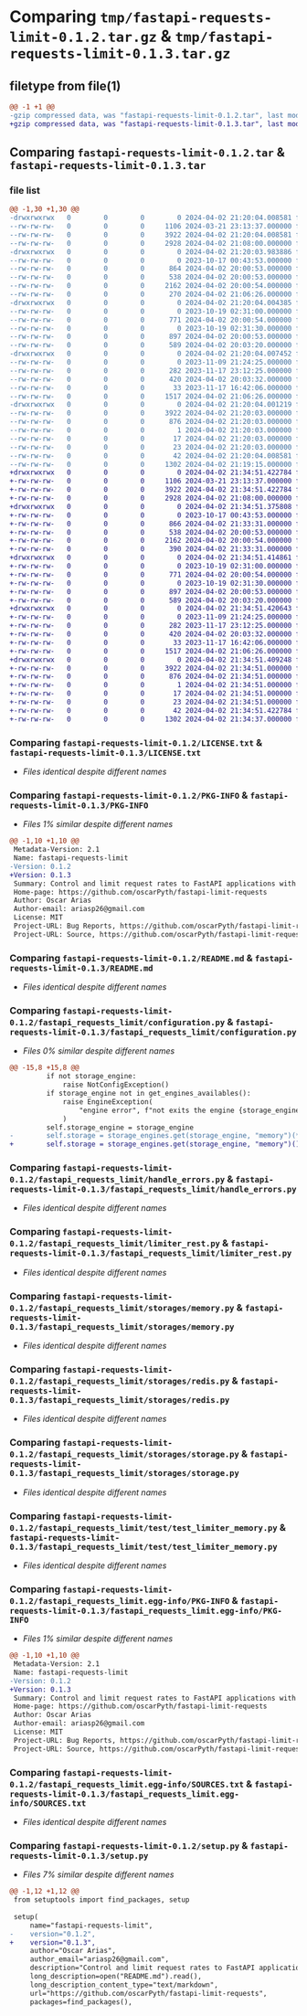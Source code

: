 # Comparing `tmp/fastapi-requests-limit-0.1.2.tar.gz` & `tmp/fastapi-requests-limit-0.1.3.tar.gz`

## filetype from file(1)

```diff
@@ -1 +1 @@
-gzip compressed data, was "fastapi-requests-limit-0.1.2.tar", last modified: Tue Apr  2 21:20:04 2024, max compression
+gzip compressed data, was "fastapi-requests-limit-0.1.3.tar", last modified: Tue Apr  2 21:34:51 2024, max compression
```

## Comparing `fastapi-requests-limit-0.1.2.tar` & `fastapi-requests-limit-0.1.3.tar`

### file list

```diff
@@ -1,30 +1,30 @@
-drwxrwxrwx   0        0        0        0 2024-04-02 21:20:04.008581 fastapi-requests-limit-0.1.2/
--rw-rw-rw-   0        0        0     1106 2024-03-21 23:13:37.000000 fastapi-requests-limit-0.1.2/LICENSE.txt
--rw-rw-rw-   0        0        0     3922 2024-04-02 21:20:04.008581 fastapi-requests-limit-0.1.2/PKG-INFO
--rw-rw-rw-   0        0        0     2928 2024-04-02 21:08:00.000000 fastapi-requests-limit-0.1.2/README.md
-drwxrwxrwx   0        0        0        0 2024-04-02 21:20:03.983886 fastapi-requests-limit-0.1.2/fastapi_requests_limit/
--rw-rw-rw-   0        0        0        0 2023-10-17 00:43:53.000000 fastapi-requests-limit-0.1.2/fastapi_requests_limit/__init__.py
--rw-rw-rw-   0        0        0      864 2024-04-02 20:00:53.000000 fastapi-requests-limit-0.1.2/fastapi_requests_limit/configuration.py
--rw-rw-rw-   0        0        0      538 2024-04-02 20:00:53.000000 fastapi-requests-limit-0.1.2/fastapi_requests_limit/handle_errors.py
--rw-rw-rw-   0        0        0     2162 2024-04-02 20:00:54.000000 fastapi-requests-limit-0.1.2/fastapi_requests_limit/limiter_rest.py
--rw-rw-rw-   0        0        0      270 2024-04-02 21:06:26.000000 fastapi-requests-limit-0.1.2/fastapi_requests_limit/storage_engines.py
-drwxrwxrwx   0        0        0        0 2024-04-02 21:20:04.004385 fastapi-requests-limit-0.1.2/fastapi_requests_limit/storages/
--rw-rw-rw-   0        0        0        0 2023-10-19 02:31:00.000000 fastapi-requests-limit-0.1.2/fastapi_requests_limit/storages/__init__.py
--rw-rw-rw-   0        0        0      771 2024-04-02 20:00:54.000000 fastapi-requests-limit-0.1.2/fastapi_requests_limit/storages/memory.py
--rw-rw-rw-   0        0        0        0 2023-10-19 02:31:30.000000 fastapi-requests-limit-0.1.2/fastapi_requests_limit/storages/mondodb.py
--rw-rw-rw-   0        0        0      897 2024-04-02 20:00:53.000000 fastapi-requests-limit-0.1.2/fastapi_requests_limit/storages/redis.py
--rw-rw-rw-   0        0        0      589 2024-04-02 20:03:20.000000 fastapi-requests-limit-0.1.2/fastapi_requests_limit/storages/storage.py
-drwxrwxrwx   0        0        0        0 2024-04-02 21:20:04.007452 fastapi-requests-limit-0.1.2/fastapi_requests_limit/test/
--rw-rw-rw-   0        0        0        0 2023-11-09 21:24:25.000000 fastapi-requests-limit-0.1.2/fastapi_requests_limit/test/__init__.py
--rw-rw-rw-   0        0        0      282 2023-11-17 23:12:25.000000 fastapi-requests-limit-0.1.2/fastapi_requests_limit/test/mock.py
--rw-rw-rw-   0        0        0      420 2024-04-02 20:03:32.000000 fastapi-requests-limit-0.1.2/fastapi_requests_limit/test/test.py
--rw-rw-rw-   0        0        0       33 2023-11-17 16:42:06.000000 fastapi-requests-limit-0.1.2/fastapi_requests_limit/test/test_constans.py
--rw-rw-rw-   0        0        0     1517 2024-04-02 21:06:26.000000 fastapi-requests-limit-0.1.2/fastapi_requests_limit/test/test_limiter_memory.py
-drwxrwxrwx   0        0        0        0 2024-04-02 21:20:04.001219 fastapi-requests-limit-0.1.2/fastapi_requests_limit.egg-info/
--rw-rw-rw-   0        0        0     3922 2024-04-02 21:20:03.000000 fastapi-requests-limit-0.1.2/fastapi_requests_limit.egg-info/PKG-INFO
--rw-rw-rw-   0        0        0      876 2024-04-02 21:20:03.000000 fastapi-requests-limit-0.1.2/fastapi_requests_limit.egg-info/SOURCES.txt
--rw-rw-rw-   0        0        0        1 2024-04-02 21:20:03.000000 fastapi-requests-limit-0.1.2/fastapi_requests_limit.egg-info/dependency_links.txt
--rw-rw-rw-   0        0        0       17 2024-04-02 21:20:03.000000 fastapi-requests-limit-0.1.2/fastapi_requests_limit.egg-info/requires.txt
--rw-rw-rw-   0        0        0       23 2024-04-02 21:20:03.000000 fastapi-requests-limit-0.1.2/fastapi_requests_limit.egg-info/top_level.txt
--rw-rw-rw-   0        0        0       42 2024-04-02 21:20:04.008581 fastapi-requests-limit-0.1.2/setup.cfg
--rw-rw-rw-   0        0        0     1302 2024-04-02 21:19:15.000000 fastapi-requests-limit-0.1.2/setup.py
+drwxrwxrwx   0        0        0        0 2024-04-02 21:34:51.422784 fastapi-requests-limit-0.1.3/
+-rw-rw-rw-   0        0        0     1106 2024-03-21 23:13:37.000000 fastapi-requests-limit-0.1.3/LICENSE.txt
+-rw-rw-rw-   0        0        0     3922 2024-04-02 21:34:51.422784 fastapi-requests-limit-0.1.3/PKG-INFO
+-rw-rw-rw-   0        0        0     2928 2024-04-02 21:08:00.000000 fastapi-requests-limit-0.1.3/README.md
+drwxrwxrwx   0        0        0        0 2024-04-02 21:34:51.375808 fastapi-requests-limit-0.1.3/fastapi_requests_limit/
+-rw-rw-rw-   0        0        0        0 2023-10-17 00:43:53.000000 fastapi-requests-limit-0.1.3/fastapi_requests_limit/__init__.py
+-rw-rw-rw-   0        0        0      866 2024-04-02 21:33:31.000000 fastapi-requests-limit-0.1.3/fastapi_requests_limit/configuration.py
+-rw-rw-rw-   0        0        0      538 2024-04-02 20:00:53.000000 fastapi-requests-limit-0.1.3/fastapi_requests_limit/handle_errors.py
+-rw-rw-rw-   0        0        0     2162 2024-04-02 20:00:54.000000 fastapi-requests-limit-0.1.3/fastapi_requests_limit/limiter_rest.py
+-rw-rw-rw-   0        0        0      390 2024-04-02 21:33:31.000000 fastapi-requests-limit-0.1.3/fastapi_requests_limit/storage_engines.py
+drwxrwxrwx   0        0        0        0 2024-04-02 21:34:51.414861 fastapi-requests-limit-0.1.3/fastapi_requests_limit/storages/
+-rw-rw-rw-   0        0        0        0 2023-10-19 02:31:00.000000 fastapi-requests-limit-0.1.3/fastapi_requests_limit/storages/__init__.py
+-rw-rw-rw-   0        0        0      771 2024-04-02 20:00:54.000000 fastapi-requests-limit-0.1.3/fastapi_requests_limit/storages/memory.py
+-rw-rw-rw-   0        0        0        0 2023-10-19 02:31:30.000000 fastapi-requests-limit-0.1.3/fastapi_requests_limit/storages/mondodb.py
+-rw-rw-rw-   0        0        0      897 2024-04-02 20:00:53.000000 fastapi-requests-limit-0.1.3/fastapi_requests_limit/storages/redis.py
+-rw-rw-rw-   0        0        0      589 2024-04-02 20:03:20.000000 fastapi-requests-limit-0.1.3/fastapi_requests_limit/storages/storage.py
+drwxrwxrwx   0        0        0        0 2024-04-02 21:34:51.420643 fastapi-requests-limit-0.1.3/fastapi_requests_limit/test/
+-rw-rw-rw-   0        0        0        0 2023-11-09 21:24:25.000000 fastapi-requests-limit-0.1.3/fastapi_requests_limit/test/__init__.py
+-rw-rw-rw-   0        0        0      282 2023-11-17 23:12:25.000000 fastapi-requests-limit-0.1.3/fastapi_requests_limit/test/mock.py
+-rw-rw-rw-   0        0        0      420 2024-04-02 20:03:32.000000 fastapi-requests-limit-0.1.3/fastapi_requests_limit/test/test.py
+-rw-rw-rw-   0        0        0       33 2023-11-17 16:42:06.000000 fastapi-requests-limit-0.1.3/fastapi_requests_limit/test/test_constans.py
+-rw-rw-rw-   0        0        0     1517 2024-04-02 21:06:26.000000 fastapi-requests-limit-0.1.3/fastapi_requests_limit/test/test_limiter_memory.py
+drwxrwxrwx   0        0        0        0 2024-04-02 21:34:51.409248 fastapi-requests-limit-0.1.3/fastapi_requests_limit.egg-info/
+-rw-rw-rw-   0        0        0     3922 2024-04-02 21:34:51.000000 fastapi-requests-limit-0.1.3/fastapi_requests_limit.egg-info/PKG-INFO
+-rw-rw-rw-   0        0        0      876 2024-04-02 21:34:51.000000 fastapi-requests-limit-0.1.3/fastapi_requests_limit.egg-info/SOURCES.txt
+-rw-rw-rw-   0        0        0        1 2024-04-02 21:34:51.000000 fastapi-requests-limit-0.1.3/fastapi_requests_limit.egg-info/dependency_links.txt
+-rw-rw-rw-   0        0        0       17 2024-04-02 21:34:51.000000 fastapi-requests-limit-0.1.3/fastapi_requests_limit.egg-info/requires.txt
+-rw-rw-rw-   0        0        0       23 2024-04-02 21:34:51.000000 fastapi-requests-limit-0.1.3/fastapi_requests_limit.egg-info/top_level.txt
+-rw-rw-rw-   0        0        0       42 2024-04-02 21:34:51.422784 fastapi-requests-limit-0.1.3/setup.cfg
+-rw-rw-rw-   0        0        0     1302 2024-04-02 21:34:37.000000 fastapi-requests-limit-0.1.3/setup.py
```

### Comparing `fastapi-requests-limit-0.1.2/LICENSE.txt` & `fastapi-requests-limit-0.1.3/LICENSE.txt`

 * *Files identical despite different names*

### Comparing `fastapi-requests-limit-0.1.2/PKG-INFO` & `fastapi-requests-limit-0.1.3/PKG-INFO`

 * *Files 1% similar despite different names*

```diff
@@ -1,10 +1,10 @@
 Metadata-Version: 2.1
 Name: fastapi-requests-limit
-Version: 0.1.2
+Version: 0.1.3
 Summary: Control and limit request rates to FastAPI applications with Redis and local memory support.
 Home-page: https://github.com/oscarPyth/fastapi-limit-requests
 Author: Oscar Arias
 Author-email: ariasp26@gmail.com
 License: MIT
 Project-URL: Bug Reports, https://github.com/oscarPyth/fastapi-limit-requests/issues
 Project-URL: Source, https://github.com/oscarPyth/fastapi-limit-requests
```

### Comparing `fastapi-requests-limit-0.1.2/README.md` & `fastapi-requests-limit-0.1.3/README.md`

 * *Files identical despite different names*

### Comparing `fastapi-requests-limit-0.1.2/fastapi_requests_limit/configuration.py` & `fastapi-requests-limit-0.1.3/fastapi_requests_limit/configuration.py`

 * *Files 0% similar despite different names*

```diff
@@ -15,8 +15,8 @@
         if not storage_engine:
             raise NotConfigException()
         if storage_engine not in get_engines_availables():
             raise EngineException(
                 "engine error", f"not exits the engine {storage_engine} connection"
             )
         self.storage_engine = storage_engine
-        self.storage = storage_engines.get(storage_engine, "memory")(**storage_params)
+        self.storage = storage_engines.get(storage_engine, "memory")()(**storage_params)
```

### Comparing `fastapi-requests-limit-0.1.2/fastapi_requests_limit/handle_errors.py` & `fastapi-requests-limit-0.1.3/fastapi_requests_limit/handle_errors.py`

 * *Files identical despite different names*

### Comparing `fastapi-requests-limit-0.1.2/fastapi_requests_limit/limiter_rest.py` & `fastapi-requests-limit-0.1.3/fastapi_requests_limit/limiter_rest.py`

 * *Files identical despite different names*

### Comparing `fastapi-requests-limit-0.1.2/fastapi_requests_limit/storages/memory.py` & `fastapi-requests-limit-0.1.3/fastapi_requests_limit/storages/memory.py`

 * *Files identical despite different names*

### Comparing `fastapi-requests-limit-0.1.2/fastapi_requests_limit/storages/redis.py` & `fastapi-requests-limit-0.1.3/fastapi_requests_limit/storages/redis.py`

 * *Files identical despite different names*

### Comparing `fastapi-requests-limit-0.1.2/fastapi_requests_limit/storages/storage.py` & `fastapi-requests-limit-0.1.3/fastapi_requests_limit/storages/storage.py`

 * *Files identical despite different names*

### Comparing `fastapi-requests-limit-0.1.2/fastapi_requests_limit/test/test_limiter_memory.py` & `fastapi-requests-limit-0.1.3/fastapi_requests_limit/test/test_limiter_memory.py`

 * *Files identical despite different names*

### Comparing `fastapi-requests-limit-0.1.2/fastapi_requests_limit.egg-info/PKG-INFO` & `fastapi-requests-limit-0.1.3/fastapi_requests_limit.egg-info/PKG-INFO`

 * *Files 1% similar despite different names*

```diff
@@ -1,10 +1,10 @@
 Metadata-Version: 2.1
 Name: fastapi-requests-limit
-Version: 0.1.2
+Version: 0.1.3
 Summary: Control and limit request rates to FastAPI applications with Redis and local memory support.
 Home-page: https://github.com/oscarPyth/fastapi-limit-requests
 Author: Oscar Arias
 Author-email: ariasp26@gmail.com
 License: MIT
 Project-URL: Bug Reports, https://github.com/oscarPyth/fastapi-limit-requests/issues
 Project-URL: Source, https://github.com/oscarPyth/fastapi-limit-requests
```

### Comparing `fastapi-requests-limit-0.1.2/fastapi_requests_limit.egg-info/SOURCES.txt` & `fastapi-requests-limit-0.1.3/fastapi_requests_limit.egg-info/SOURCES.txt`

 * *Files identical despite different names*

### Comparing `fastapi-requests-limit-0.1.2/setup.py` & `fastapi-requests-limit-0.1.3/setup.py`

 * *Files 7% similar despite different names*

```diff
@@ -1,12 +1,12 @@
 from setuptools import find_packages, setup
 
 setup(
     name="fastapi-requests-limit",
-    version="0.1.2",
+    version="0.1.3",
     author="Oscar Arias",
     author_email="ariasp26@gmail.com",
     description="Control and limit request rates to FastAPI applications with Redis and local memory support.",
     long_description=open("README.md").read(),
     long_description_content_type="text/markdown",
     url="https://github.com/oscarPyth/fastapi-limit-requests",
     packages=find_packages(),
```

